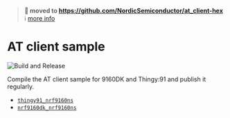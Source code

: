 > **:truck: moved to https://github.com/NordicSemiconductor/at_client-hex**  
> :information_source: [more info](https://github.com/bifravst/bifravst/issues/56)

# AT client sample

![Build and Release](https://github.com/bifravst/at_client/workflows/Build/badge.svg?branch=saga)

Compile the AT client sample for 9160DK and Thingy:91 and publish it regularly.

- [`thingy91_nrf9160ns`](https://bifravst.github.io/at_client/at_client-thingy91_nrf9160ns.hex)
- [`nrf9160dk_nrf9160ns`](https://bifravst.github.io/at_client/at_client-nrf9160dk_nrf9160ns.hex)
